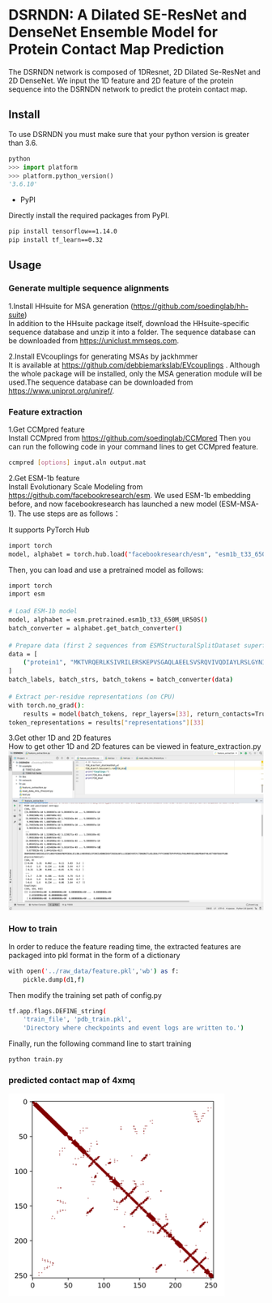 # DSRNDN: A Dilated SE-ResNet and DenseNet Ensemble Model for Protein Contact Map Prediction
The DSRNDN network is composed of 1DResnet, 2D Dilated Se-ResNet and 2D DenseNet. We input the 1D feature and 2D feature of the protein sequence into the DSRNDN network to predict the protein contact map.

## Install

To use DSRNDN you must make sure that your python version is greater than 3.6.
```python
python
>>> import platform
>>> platform.python_version()
'3.6.10'
```

* PyPI  

Directly install the required packages from PyPI.

```bash
pip install tensorflow==1.14.0
pip install tf_learn==0.32

```

## Usage
### Generate multiple sequence alignments

1.Install HHsuite for MSA generation (https://github.com/soedinglab/hh-suite)</br>
In addition to the HHsuite package itself, download the HHsuite-specific sequence database and unzip it into a folder. The sequence database can be downloaded from https://uniclust.mmseqs.com.

2.Install EVcouplings for generating MSAs by jackhmmer </br>
It is available at https://github.com/debbiemarkslab/EVcouplings . Although the whole package will be installed, only the MSA generation module will be used.The sequence database can be downloaded from https://www.uniprot.org/uniref/.


### Feature extraction

1.Get CCMpred feature</br>
Install CCMpred from https://github.com/soedinglab/CCMpred
Then you can run the following code in your command lines to get CCMpred feature.
```bash
ccmpred [options] input.aln output.mat
```

2.Get ESM-1b feature</br>
Install Evolutionary Scale Modeling from https://github.com/facebookresearch/esm. We used ESM-1b embedding before, and now facebookresearch has launched a new model (ESM-MSA-1).
The use steps are as follows：

It supports PyTorch Hub
```bash
import torch
model, alphabet = torch.hub.load("facebookresearch/esm", "esm1b_t33_650M_UR50S")
```
Then, you can load and use a pretrained model as follows:
```bash
import torch
import esm

# Load ESM-1b model
model, alphabet = esm.pretrained.esm1b_t33_650M_UR50S()
batch_converter = alphabet.get_batch_converter()

# Prepare data (first 2 sequences from ESMStructuralSplitDataset superfamily / 4)
data = [
    ("protein1", "MKTVRQERLKSIVRILERSKEPVSGAQLAEELSVSRQVIVQDIAYLRSLGYNIVATPRGYVLAGG")
]
batch_labels, batch_strs, batch_tokens = batch_converter(data)

# Extract per-residue representations (on CPU)
with torch.no_grad():
    results = model(batch_tokens, repr_layers=[33], return_contacts=True)
token_representations = results["representations"][33]
```
3.Get other 1D and 2D features</br>
How to get other 1D and 2D features can be viewed in feature_extraction.py
![predicted contact map of 4xmq](https://github.com/yuminzhe/DSRNDN/blob/master/DSRNDN/pic/feature.jpg)<br>

### How to train
In order to reduce the feature reading time, the extracted features are packaged into pkl format in the form of a dictionary
```bash
with open('../raw_data/feature.pkl','wb') as f:
    pickle.dump(d1,f)
```
Then modify the training set path of config.py
```bash
tf.app.flags.DEFINE_string(
    'train_file', 'pdb_train.pkl',
    'Directory where checkpoints and event logs are written to.')
```
Finally, run the following command line to start training
```bash
python train.py
```

###  predicted contact map of 4xmq

![predicted contact map of 4xmq](https://github.com/yuminzhe/DSRNDN/blob/master/DSRNDN/pic/4xmq.png)<br>

